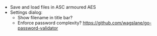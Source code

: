 * Save and load files in ASC armoured AES
* Settings dialog:
    - Show filename in title bar?
    - Enforce password complexity? https://github.com/wagslane/go-password-validator
